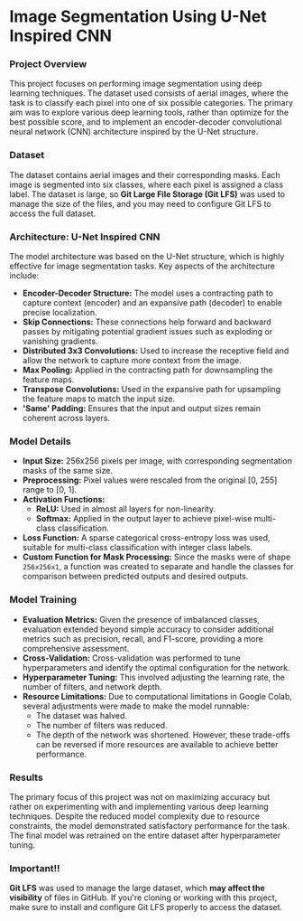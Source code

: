 # Image Segmentation Using U-Net Inspired CNN

### Project Overview
This project focuses on performing image segmentation using deep learning techniques. The dataset used consists of aerial images, where the task is to classify each pixel into one of six possible categories. The primary aim was to explore various deep learning tools, rather than optimize for the best possible score, and to implement an encoder-decoder convolutional neural network (CNN) architecture inspired by the U-Net structure.

### Dataset
The dataset contains aerial images and their corresponding masks. Each image is segmented into six classes, where each pixel is assigned a class label. The dataset is large, so **Git Large File Storage (Git LFS)** was used to manage the size of the files, and you may need to configure Git LFS to access the full dataset.

### Architecture: U-Net Inspired CNN
The model architecture was based on the U-Net structure, which is highly effective for image segmentation tasks. Key aspects of the architecture include:

- **Encoder-Decoder Structure:** The model uses a contracting path to capture context (encoder) and an expansive path (decoder) to enable precise localization.
- **Skip Connections:** These connections help forward and backward passes by mitigating potential gradient issues such as exploding or vanishing gradients.
- **Distributed 3x3 Convolutions:** Used to increase the receptive field and allow the network to capture more context from the image.
- **Max Pooling:** Applied in the contracting path for downsampling the feature maps.
- **Transpose Convolutions:** Used in the expansive path for upsampling the feature maps to match the input size.
- **'Same' Padding:** Ensures that the input and output sizes remain coherent across layers.

### Model Details
- **Input Size:** 256x256 pixels per image, with corresponding segmentation masks of the same size.
- **Preprocessing:** Pixel values were rescaled from the original [0, 255] range to [0, 1].
- **Activation Functions:**
  - **ReLU:** Used in almost all layers for non-linearity.
  - **Softmax:** Applied in the output layer to achieve pixel-wise multi-class classification.
- **Loss Function:** A sparse categorical cross-entropy loss was used, suitable for multi-class classification with integer class labels.
- **Custom Function for Mask Processing:** Since the masks were of shape `256x256x1`, a function was created to separate and handle the classes for comparison between predicted outputs and desired outputs.

### Model Training
- **Evaluation Metrics:** Given the presence of imbalanced classes, evaluation extended beyond simple accuracy to consider additional metrics such as precision, recall, and F1-score, providing a more comprehensive assessment.
- **Cross-Validation:** Cross-validation was performed to tune hyperparameters and identify the optimal configuration for the network.
- **Hyperparameter Tuning:** This involved adjusting the learning rate, the number of filters, and network depth.
- **Resource Limitations:** Due to computational limitations in Google Colab, several adjustments were made to make the model runnable:
  - The dataset was halved.
  - The number of filters was reduced.
  - The depth of the network was shortened.
  However, these trade-offs can be reversed if more resources are available to achieve better performance.

### Results
The primary focus of this project was not on maximizing accuracy but rather on experimenting with and implementing various deep learning techniques. Despite the reduced model complexity due to resource constraints, the model demonstrated satisfactory performance for the task. The final model was retrained on the entire dataset after hyperparameter tuning.

### Important!!
**Git LFS** was used to manage the large dataset, which **may affect the visibility** of files in GitHub. If you're cloning or working with this project, make sure to install and configure Git LFS properly to access the dataset.
